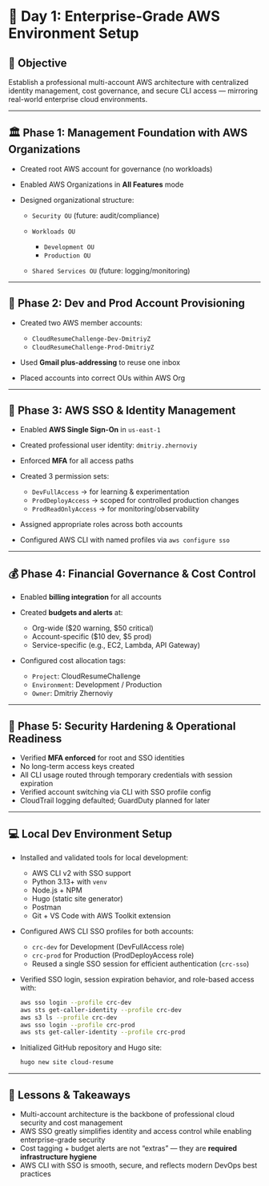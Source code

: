 # 🧠 Day 1: Enterprise-Grade AWS Environment Setup

## 🎯 Objective

Establish a professional multi-account AWS architecture with centralized identity management, cost governance, and secure CLI access — mirroring real-world enterprise cloud environments.

---

## 🏛️ Phase 1: Management Foundation with AWS Organizations

* Created root AWS account for governance (no workloads)
* Enabled AWS Organizations in **All Features** mode
* Designed organizational structure:

  * `Security OU` (future: audit/compliance)
  * `Workloads OU`

    * `Development OU`
    * `Production OU`
  * `Shared Services OU` (future: logging/monitoring)

---

## 🧾 Phase 2: Dev and Prod Account Provisioning

* Created two AWS member accounts:

  * `CloudResumeChallenge-Dev-DmitriyZ`
  * `CloudResumeChallenge-Prod-DmitriyZ`
* Used **Gmail plus-addressing** to reuse one inbox
* Placed accounts into correct OUs within AWS Org

---

## 👥 Phase 3: AWS SSO & Identity Management

* Enabled **AWS Single Sign-On** in `us-east-1`
* Created professional user identity: `dmitriy.zhernoviy`
* Enforced **MFA** for all access paths
* Created 3 permission sets:

  * `DevFullAccess` → for learning & experimentation
  * `ProdDeployAccess` → scoped for controlled production changes
  * `ProdReadOnlyAccess` → for monitoring/observability
* Assigned appropriate roles across both accounts
* Configured AWS CLI with named profiles via `aws configure sso`

---

## 💰 Phase 4: Financial Governance & Cost Control

* Enabled **billing integration** for all accounts
* Created **budgets and alerts** at:

  * Org-wide (\$20 warning, \$50 critical)
  * Account-specific (\$10 dev, \$5 prod)
  * Service-specific (e.g., EC2, Lambda, API Gateway)
* Configured cost allocation tags:

  * `Project`: CloudResumeChallenge
  * `Environment`: Development / Production
  * `Owner`: Dmitriy Zhernoviy

---

## 🔐 Phase 5: Security Hardening & Operational Readiness

* Verified **MFA enforced** for root and SSO identities
* No long-term access keys created
* All CLI usage routed through temporary credentials with session expiration
* Verified account switching via CLI with SSO profile config
* CloudTrail logging defaulted; GuardDuty planned for later

---

## 💻 Local Dev Environment Setup

* Installed and validated tools for local development:

  * AWS CLI v2 with SSO support
  * Python 3.13+ with `venv`
  * Node.js + NPM
  * Hugo (static site generator)
  * Postman
  * Git + VS Code with AWS Toolkit extension
* Configured AWS CLI SSO profiles for both accounts:

  * `crc-dev` for Development (DevFullAccess role)
  * `crc-prod` for Production (ProdDeployAccess role)
  * Reused a single SSO session for efficient authentication (`crc-sso`)
* Verified SSO login, session expiration behavior, and role-based access with:

  ```bash
  aws sso login --profile crc-dev
  aws sts get-caller-identity --profile crc-dev
  aws s3 ls --profile crc-dev
  aws sso login --profile crc-prod
  aws sts get-caller-identity --profile crc-prod
  ```
* Initialized GitHub repository and Hugo site:

  ```bash
  hugo new site cloud-resume
  ```

---

## 🧠 Lessons & Takeaways

* Multi-account architecture is the backbone of professional cloud security and cost management
* AWS SSO greatly simplifies identity and access control while enabling enterprise-grade security
* Cost tagging + budget alerts are not “extras” — they are **required infrastructure hygiene**
* AWS CLI with SSO is smooth, secure, and reflects modern DevOps best practices
